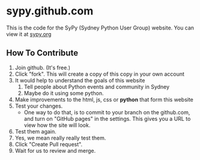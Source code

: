 sypy.github.com
===============

This is the code for the SyPy (Sydney Python User Group) website. You can view it at [sypy.org](http://sypy.org)

How To Contribute
-----------------

1. Join github. (It's free.)
2. Click "fork". This will create a copy of this copy in your own account
4. It would help to understand the goals of this website
   1. Tell people about Python events and community in Sydney
   1. Maybe do it using some python.
3. Make improvements to the html, js, css or **python** that form this website
5. Test your changes.
   * One way to do that, is to commit to your branch on the github.com, and turn on "GitHub pages" in the settings. This gives you a URL to view how the site will look.
6. Test them again.
7. Yes, we mean really really test them.
6. Click "Create Pull request".
7. Wait for us to review and merge.

